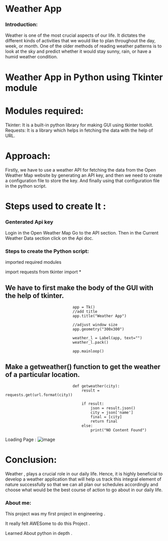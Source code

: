 # Weather App

### Introduction:
Weather is one of the most crucial aspects of our life. It dictates the different kinds of activities that we would like to plan throughout the day, week, or month. One of the older methods of reading weather patterns is to look at the sky and predict whether it would stay sunny, rain, or have a humid weather condition.

# Weather App in Python using Tkinter module 

# Modules required:

Tkinter: It is a built-in python library for making GUI using tkinter toolkit.
Requests: It is a library which helps in fetching the data with the help of URL.

# Approach:

Firstly, we have to use a weather API for fetching the data from the Open Weather Map website by generating an API key, and then we need to create a configuration file to store the key. And finally using that configuration file in the python script.


# Steps used to create It : 

### Genterated Api key 
Login in the Open Weather Map
Go to the API section. Then in the Current Weather Data section click on the Api doc.

### Steps to create the Python script:
imported required modules 

import requests
from tkinter import *


## We have to first make the body of the GUI with the help of tkinter.

                                  app = Tk()
                                  //add title
                                  app.title("Weather App")

                                  //adjust window size
                                  app.geometry("300x300")

                                  weather_l = Label(app, text="")
                                  weather_l.pack()

                                  app.mainloop()

## Make a getweather() function to get the weather of a particular location.
                                  def getweather(city):
                                      result = requests.get(url.format(city))

                                      if result:
                                          json = result.json()
                                          city = json['name']
                                          final = [city]
                                          return final
                                      else:
                                          print("NO Content Found")

 
 Loading Page :
 ![image](https://user-images.githubusercontent.com/74112721/206704824-9de28c09-37e8-4a75-b4e7-7fe4c3404139.png)


# Conclusion:

Weather , plays a crucial role in our daily life. Hence, it is highly beneficial to develop a weather application that will help us track this integral element of nature successfully so that we can all plan our schedules accordingly and choose what would be the best course of action to go about in our daily life.




### About me:

This project was my first project in engineering . 

It really felt AWESome to do this Project . 

Learned About python in depth .
